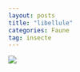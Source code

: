 ```yaml
---
layout: posts
title: "libellule"
categories: Faune
tag: insecte
---
```

<img src="/faune_flore_meyrin/images/P1100797.jpg" />

